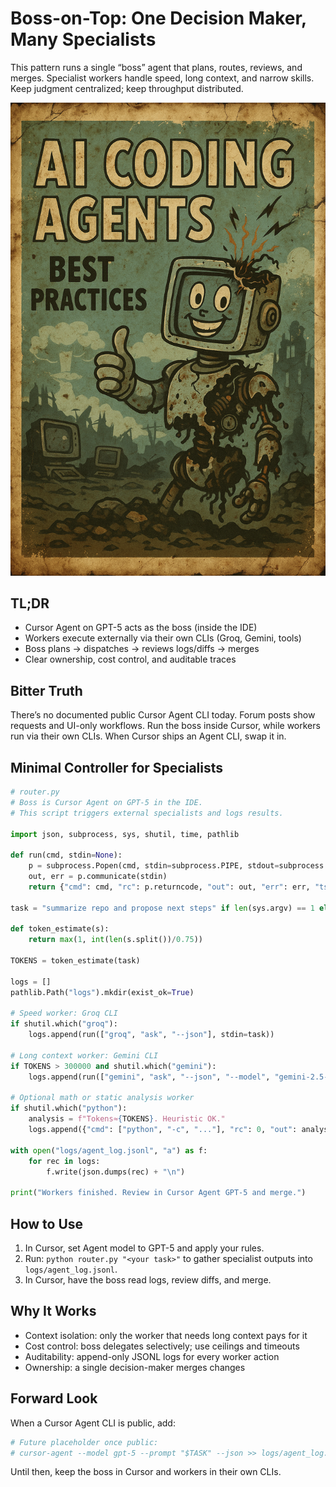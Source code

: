 # Boss-on-Top: One Decision Maker, Many Specialists

This pattern runs a single “boss” agent that plans, routes, reviews, and merges. Specialist workers handle speed, long context, and narrow skills. Keep judgment centralized; keep throughput distributed.

![Boss-on-Top diagram](../cover.png)

## TL;DR
- Cursor Agent on GPT-5 acts as the boss (inside the IDE)
- Workers execute externally via their own CLIs (Groq, Gemini, tools)
- Boss plans → dispatches → reviews logs/diffs → merges
- Clear ownership, cost control, and auditable traces

## Bitter Truth
There’s no documented public Cursor Agent CLI today. Forum posts show requests and UI-only workflows. Run the boss inside Cursor, while workers run via their own CLIs. When Cursor ships an Agent CLI, swap it in.

## Minimal Controller for Specialists

```python
# router.py
# Boss is Cursor Agent on GPT-5 in the IDE.
# This script triggers external specialists and logs results.

import json, subprocess, sys, shutil, time, pathlib

def run(cmd, stdin=None):
    p = subprocess.Popen(cmd, stdin=subprocess.PIPE, stdout=subprocess.PIPE, stderr=subprocess.PIPE, text=True)
    out, err = p.communicate(stdin)
    return {"cmd": cmd, "rc": p.returncode, "out": out, "err": err, "ts": time.time()}

task = "summarize repo and propose next steps" if len(sys.argv) == 1 else " ".join(sys.argv[1:])

def token_estimate(s):
    return max(1, int(len(s.split())/0.75))

TOKENS = token_estimate(task)

logs = []
pathlib.Path("logs").mkdir(exist_ok=True)

# Speed worker: Groq CLI
if shutil.which("groq"):
    logs.append(run(["groq", "ask", "--json"], stdin=task))

# Long context worker: Gemini CLI
if TOKENS > 300000 and shutil.which("gemini"):
    logs.append(run(["gemini", "ask", "--json", "--model", "gemini-2.5-pro"], stdin=task))

# Optional math or static analysis worker
if shutil.which("python"):
    analysis = f"Tokens≈{TOKENS}. Heuristic OK."
    logs.append({"cmd": ["python", "-c", "..."], "rc": 0, "out": analysis, "err": "", "ts": time.time()})

with open("logs/agent_log.jsonl", "a") as f:
    for rec in logs:
        f.write(json.dumps(rec) + "\n")

print("Workers finished. Review in Cursor Agent GPT-5 and merge.")
```

## How to Use
1. In Cursor, set Agent model to GPT-5 and apply your rules.
2. Run: `python router.py "<your task>"` to gather specialist outputs into `logs/agent_log.jsonl`.
3. In Cursor, have the boss read logs, review diffs, and merge.

## Why It Works
- Context isolation: only the worker that needs long context pays for it
- Cost control: boss delegates selectively; use ceilings and timeouts
- Auditability: append-only JSONL logs for every worker action
- Ownership: a single decision-maker merges changes

## Forward Look
When a Cursor Agent CLI is public, add:

```bash
# Future placeholder once public:
# cursor-agent --model gpt-5 --prompt "$TASK" --json >> logs/agent_log.jsonl
```

Until then, keep the boss in Cursor and workers in their own CLIs.
